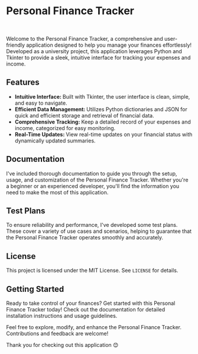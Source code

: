 <h1>Personal Finance Tracker</h1><br>

<p>Welcome to the Personal Finance Tracker, a comprehensive and user-friendly application designed to help you manage your finances effortlessly! Developed as a university project, this application leverages Python and Tkinter to provide a sleek, intuitive interface for tracking your expenses and income. </p>
<h2> Features </h2>
<ul>
  <li><b>Intuitive Interface: </b>  Built with Tkinter, the user interface is clean, simple, and easy to navigate. </li>
  <li><b>Efficient Data Management: </b>  Utilizes Python dictionaries and JSON for quick and efficient storage and retrieval of financial data. </li>
  <li><b>Comprehensive Tracking: </b>  Keep a detailed record of your expenses and income, categorized for easy monitoring. </li>
  <li><b>Real-Time Updates: </b>  View real-time updates on your financial status with dynamically updated summaries. </li>
</ul> 

<h2> Documentation </h2>
<p> I've included thorough documentation to guide you through the setup, usage, and customization of the Personal Finance Tracker. Whether you're a beginner or an experienced developer, you'll find the information you need to make the most of this application.</p>

<h2> Test Plans </h2>
<p> To ensure reliability and performance, I've developed some test plans. These cover a variety of use cases and scenarios, helping to guarantee that the Personal Finance Tracker operates smoothly and accurately.

## License

This project is licensed under the MIT License. See `LICENSE` for details.

<h2> Getting Started</h2>
Ready to take control of your finances? Get started with this Personal Finance Tracker today! Check out the documentation for detailed installation instructions and usage guidelines.

<p> Feel free to explore, modify, and enhance the Personal Finance Tracker. Contributions and feedback are welcome! </p>
<p> Thank you for checking out this application 😊 </p>
